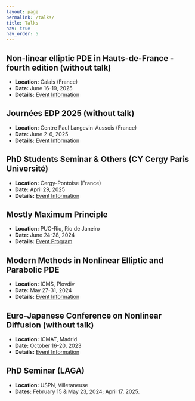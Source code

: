 ```yaml
---
layout: page
permalink: /talks/
title: Talks
nav: true
nav_order: 5
---
```

## Non-linear elliptic PDE in Hauts-de-France - fourth edition (without talk)
   - **Location:** Calais (France)
   - **Date:** June 16-19, 2025
   - **Details:** [Event Information](https://4th-nlepde-hf.sciencesconf.org/) 
   
## Journées EDP 2025 (without talk)
   - **Location:** Centre Paul Langevin-Aussois (France)
   - **Date:** June 2-6, 2025
   - **Details:** [Event Information](https://jedp2025.sciencesconf.org/)

## PhD Students Seminar & Others (CY Cergy Paris Université)
   - **Location:** Cergy-Pontoise (France)
   - **Date:** April 29, 2025
   - **Details:** [Event Information](https://berthoumieujordan.wordpress.com/phd-seminar/)

## Mostly Maximum Principle  
   - **Location:** PUC-Rio, Rio de Janeiro  
   - **Date:** June 24-28, 2024  
   - **Details:** [Event Program](https://eventos.cmm.uchile.cl/mmp2024/)  

## Modern Methods in Nonlinear Elliptic and Parabolic PDE  
   - **Location:** ICMS, Plovdiv  
   - **Date:** May 27-31, 2024  
   - **Details:** [Event Information](https://sites.google.com/view/pdes-in-plovdiv/home?authuser=0)  


## Euro-Japanese Conference on Nonlinear Diffusion (without talk)
   - **Location:** ICMAT, Madrid  
   - **Date:** October 16-20, 2023  
   - **Details:** [Event Information](https://sites.google.com/view/2023-period-pdes-icmat-uam/events/euro-japanese-conference-on-nonlinear-diffusions)  


## PhD Seminar (LAGA)  
   - **Location:** USPN, Villetaneuse  
   - **Dates:** February 15 & May 23, 2024; April 17, 2025.
